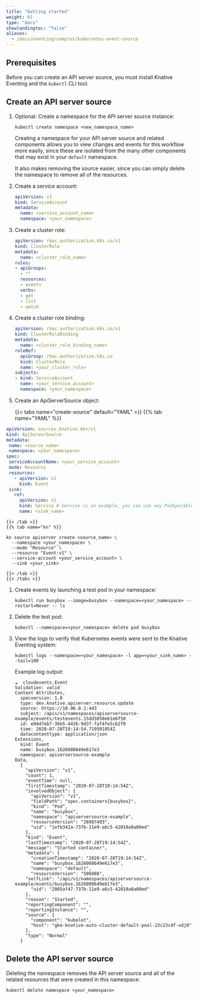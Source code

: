 ```yaml
---
title: "Getting started"
weight: 01
type: "docs"
showlandingtoc: "false"
aliases:
  - /docs/eventing/samples/kubernetes-event-source
---
```


## Prerequisites

Before you can create an API server source, you must install Knative Eventing and the `kubectl` CLI tool.

## Create an API server source

1. Optional: Create a namespace for the API server source instance:

    ```shell
    kubectl create namespace <new_namespace_name>
    ```

    Creating a namespace for your API server source and related components allows you to view changes and events for this workflow more easily, since these are isolated from the many other components that may exist in your `default` namespace.

    It also makes removing the source easier, since you can simply delete the namespace to remove all of the resources.

1. Create a service account:

    ```yaml
    apiVersion: v1
    kind: ServiceAccount
    metadata:
      name: <service_account_name>
      namespace: <your_namespace>
    ```

1. Create a cluster role:

    ```yaml
    apiVersion: rbac.authorization.k8s.io/v1
    kind: ClusterRole
    metadata:
      name: <cluster_role_name>
    rules:
    - apiGroups:
      - ""
      resources:
      - events
      verbs:
      - get
      - list
      - watch
    ```

1. Create a cluster role binding:

    ```yaml
    apiVersion: rbac.authorization.k8s.io/v1
    kind: ClusterRoleBinding
    metadata:
      name: <cluster_role_binding_name>
    roleRef:
      apiGroup: rbac.authorization.k8s.io
      kind: ClusterRole
      name: <your_cluster_role>
    subjects:
    - kind: ServiceAccount
      name: <your_service_account>
      namespace: <your_namespace>
    ```

1. Create an ApiServerSource object:

    {{< tabs name="create-source" default="YAML" >}}
    {{% tab name="YAML" %}}

```yaml
apiVersion: sources.knative.dev/v1
kind: ApiServerSource
metadata:
 name: <source_name>
 namespace: <your_namespace>
spec:
 serviceAccountName: <your_service_account>
 mode: Resource
 resources:
   - apiVersion: v1
     kind: Event
 sink:
   ref:
     apiVersion: v1
     kind: Service # Service is an example, you can use any PodSpecable object
     name: <sink_name>
```

    {{< /tab >}}
    {{% tab name="kn" %}}

```shell
kn source apiserver create <source_name> \
  --namespace <your_namespace> \
  --mode "Resource" \
  --resource "Event:v1" \
  --service-account <your_service_account> \
  --sink <your_sink>
```

    {{< /tab >}}
    {{< /tabs >}}

1. Create events by launching a test pod in your namespace:

    ```shell
    kubectl run busybox --image=busybox --namespace=<your_namespace> --restart=Never -- ls
    ```

1. Delete the test pod:

    ```shell
    kubectl --namespace=<your_namespace> delete pod busybox
    ```

1. View the logs to verify that Kubernetes events were sent to the Knative Eventing system:

    ```shell
    kubectl logs --namespace=<your_namespace> -l app=<your_sink_name> --tail=100
    ```

    Example log output:

    ```shell
    ☁️  cloudevents.Event
    Validation: valid
    Context Attributes,
      specversion: 1.0
      type: dev.knative.apiserver.resource.update
      source: https://10.96.0.1:443
      subject: /apis/v1/namespaces/apiserversource-example/events/testevents.15dd3050eb1e6f50
      id: e0447eb7-36b5-443b-9d37-faf4fe5c62f0
      time: 2020-07-28T19:14:54.719501054Z
      datacontenttype: application/json
    Extensions,
      kind: Event
      name: busybox.1626008649e617e3
      namespace: apiserversource-example
    Data,
      {
        "apiVersion": "v1",
        "count": 1,
        "eventTime": null,
        "firstTimestamp": "2020-07-28T19:14:54Z",
        "involvedObject": {
          "apiVersion": "v1",
          "fieldPath": "spec.containers{busybox}",
          "kind": "Pod",
          "name": "busybox",
          "namespace": "apiserversource-example",
          "resourceVersion": "28987493",
          "uid": "1efb342a-737b-11e9-a6c5-42010a8a00ed"
        },
        "kind": "Event",
        "lastTimestamp": "2020-07-28T19:14:54Z",
        "message": "Started container",
        "metadata": {
          "creationTimestamp": "2020-07-28T19:14:54Z",
          "name": "busybox.1626008649e617e3",
          "namespace": "default",
          "resourceVersion": "506088",
        "selfLink": "/api/v1/namespaces/apiserversource-example/events/busybox.1626008649e617e3",
          "uid": "2005af47-737b-11e9-a6c5-42010a8a00ed"
        },
        "reason": "Started",
        "reportingComponent": "",
        "reportingInstance": "",
        "source": {
          "component": "kubelet",
          "host": "gke-knative-auto-cluster-default-pool-23c23c4f-xdj0"
        },
        "type": "Normal"
      }
    ```
## Delete the API server source

Deleting the namespace removes the API server source and all of the related resources that were created in this namespace:

```shell
kubectl delete namespace <your_namespace>
```
